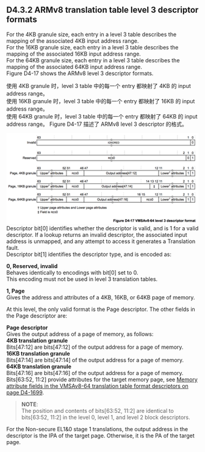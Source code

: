 ## D4.3.2 ARMv8 translation table level 3 descriptor formats

For the 4KB granule size, each entry in a level 3 table describes the mapping of the associated 4KB input address range.  
For the 16KB granule size, each entry in a level 3 table describes the mapping of the associated 16KB input address range.  
For the 64KB granule size, each entry in a level 3 table describes the mapping of the associated 64KB input address range.  
Figure D4-17 shows the ARMv8 level 3 descriptor formats.

使用 4KB granule 时，level 3 table 中的每一个 entry 都映射了 4KB 的 input address range。  
使用 16KB granule 时，level 3 table 中的每一个 entry 都映射了 16KB 的 input address range。  
使用 64KB granule 时，level 3 table 中的每一个 entry 都映射了 64KB 的 input address range。
Figure D4-17 描述了 ARMv8 level 3 descriptor 的格式。

![](figure_d4_17.png)
Descriptor bit[0] identifies whether the descriptor is valid, and is 1 for a valid descriptor. If a lookup returns an invalid descriptor, the associated input address is unmapped, and any attempt to access it generates a Translation fault.  
Descriptor bit[1] identifies the descriptor type, and is encoded as:  

**0, Reserved, invalid**  
Behaves identically to encodings with bit[0] set to 0.  
This encoding must not be used in level 3 translation tables.

**1, Page**  
Gives the address and attributes of a 4KB, 16KB, or 64KB page of memory.

At this level, the only valid format is the Page descriptor. The other fields in the Page descriptor are:  

**Page descriptor**  
Gives the output address of a page of memory, as follows:  
**4KB translation granule**  
Bits[47:12] are bits[47:12] of the output address for a page of memory.  
**16KB translation granule**  
Bits[47:14] are bits[47:14] of the output address for a page of memory.  
**64KB translation granule**  
Bits[47:16] are bits[47:16] of the output address for a page of memory.  
Bits[63:52, 11:2] provide attributes for the target memory page, see [Memory attribute fields in the VMSAv8-64 translation table format descriptors on page D4-1699](#).


> **NOTE**:  
> The position and contents of bits[63:52, 11:2] are identical to bits[63:52, 11:2] in the level 0, level 1, and level 2 block descriptors.

For the Non-secure EL1&0 stage 1 translations, the output address in the descriptor is the IPA of the target page. Otherwise, it is the PA of the target page.

